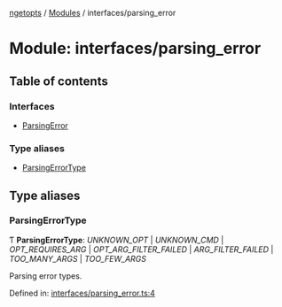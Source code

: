 [ngetopts](../README.md) / [Modules](../modules.md) / interfaces/parsing_error

# Module: interfaces/parsing_error

## Table of contents

### Interfaces

- [ParsingError](../interfaces/interfaces_parsing_error.parsingerror.md)

### Type aliases

- [ParsingErrorType](interfaces_parsing_error.md#parsingerrortype)

## Type aliases

### ParsingErrorType

Ƭ **ParsingErrorType**: _UNKNOWN_OPT_ \| _UNKNOWN_CMD_ \| _OPT_REQUIRES_ARG_ \| _OPT_ARG_FILTER_FAILED_ \| _ARG_FILTER_FAILED_ \| _TOO_MANY_ARGS_ \| _TOO_FEW_ARGS_

Parsing error types.

Defined in: [interfaces/parsing_error.ts:4](https://github.com/prasadrajandran/ngetopts/blob/2ee1844/src/interfaces/parsing_error.ts#L4)
